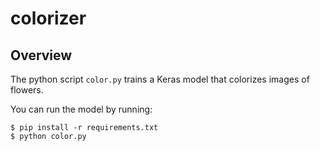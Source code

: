 # colorizer

## Overview

The python script `color.py` trains a Keras model that colorizes images of flowers.

You can run the model by running:

```
$ pip install -r requirements.txt
$ python color.py
```
